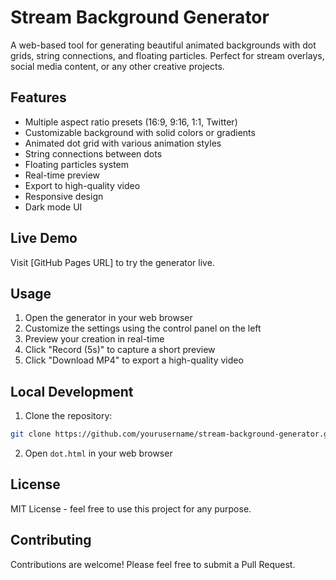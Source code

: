 # Stream Background Generator

A web-based tool for generating beautiful animated backgrounds with dot grids, string connections, and floating particles. Perfect for stream overlays, social media content, or any other creative projects.

## Features

- Multiple aspect ratio presets (16:9, 9:16, 1:1, Twitter)
- Customizable background with solid colors or gradients
- Animated dot grid with various animation styles
- String connections between dots
- Floating particles system
- Real-time preview
- Export to high-quality video
- Responsive design
- Dark mode UI

## Live Demo

Visit [GitHub Pages URL] to try the generator live.

## Usage

1. Open the generator in your web browser
2. Customize the settings using the control panel on the left
3. Preview your creation in real-time
4. Click "Record (5s)" to capture a short preview
5. Click "Download MP4" to export a high-quality video

## Local Development

1. Clone the repository:
```bash
git clone https://github.com/yourusername/stream-background-generator.git
```

2. Open `dot.html` in your web browser

## License

MIT License - feel free to use this project for any purpose.

## Contributing

Contributions are welcome! Please feel free to submit a Pull Request. 